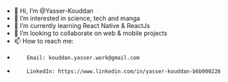 - 👋 Hi, I’m @Yasser-Kouddan
- 👀 I’m interested in science, tech and manga
- 🌱 I’m currently learning React Native & ReactJs
- 💞️ I’m looking to collaborate on web & mobile projects
- 📫 How to reach me: 
-         Email: kouddan.yasser.work@gmail.com
-         LinkedIn: https://www.linkedin.com/in/yasser-kouddan-b6b000226

<!---
Yasser-Kouddan/Yasser-Kouddan is a ✨ special ✨ repository because its `README.md` (this file) appears on your GitHub profile.
You can click the Preview link to take a look at your changes.
--->
